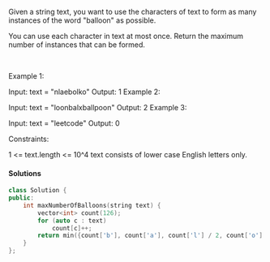 Given a string text, you want to use the characters of text to form as many instances of the word "balloon" as possible.

You can use each character in text at most once. Return the maximum number of instances that can be formed.

 

Example 1:



Input: text = "nlaebolko"
Output: 1
Example 2:



Input: text = "loonbalxballpoon"
Output: 2
Example 3:

Input: text = "leetcode"
Output: 0
 

Constraints:

1 <= text.length <= 10^4
text consists of lower case English letters only.

#### Solutions

```cpp
class Solution {
public:
    int maxNumberOfBalloons(string text) {
        vector<int> count(126);
        for (auto c : text)
            count[c]++;
        return min({count['b'], count['a'], count['l'] / 2, count['o'] / 2, count['n']});
    }
};
```